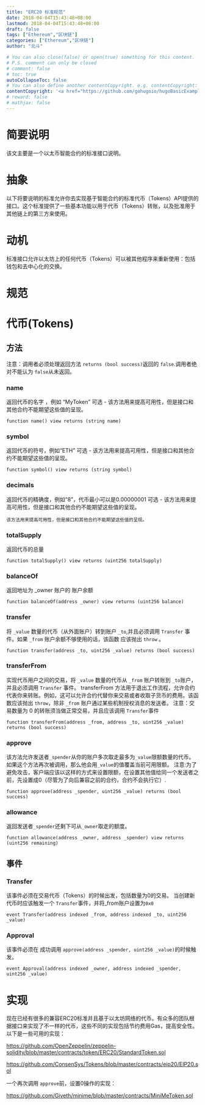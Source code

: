 ```yaml
---
title: "ERC20 标准规范"
date: 2018-04-04T15:43:48+08:00
lastmod: 2018-04-04T15:43:48+08:00
draft: false
tags: ["Ethereum","区块链"]
categories: ["Ethereum","区块链"]
author: "北斗"

# You can also close(false) or open(true) something for this content.
# P.S. comment can only be closed
# comment: false
# toc: true
autoCollapseToc: false
# You can also define another contentCopyright. e.g. contentCopyright: "This is another copyright."
contentCopyright: '<a href="https://github.com/gohugoio/hugoBasicExample" rel="noopener" target="_blank">See origin</a>'
# reward: false
# mathjax: false
---
```


# 简要说明
该文主要是一个以太币智能合约的标准接口说明。
# 抽象
以下将要说明的标准允许你去实现基于智能合约的标准代币（Tokens）API提供的接口。这个标准提供了一些基本功能以用于代币（Tokens）转账，以及批准用于其他链上的第三方来使用。
# 动机
标准接口允许以太坊上的任何代币（Tokens）可以被其他程序来重新使用：包括钱包和去中心化的交换。
# 规范
# 代币(Tokens)
## 方法
注意：调用者必须处理返回方法 `returns (bool success)`返回的 `false`.调用者绝对不能认为 `false`从未返回。

### name
返回代币的名字 ，例如 “MyToken”
可选 - 该方法用来提高可用性，但是接口和其他合约不能期望这些值的呈现。

`function name() view returns (string name)`

### symbol
返回代币的符号，例如“ETH”
可选 - 该方法用来提高可用性，但是接口和其他合约不能期望这些值的呈现。

`function symbol() view returns (string symbol)`

### decimals
返回代币的精确度，例如“8”，代币最小可以是0.00000001
可选 - 该方法用来提高可用性，但是接口和其他合约不能期望这些值的呈现。

`该方法用来提高可用性，但是接口和其他合约不能期望这些值的呈现。`

### totalSupply
返回代币的总量

`function totalSupply() view returns (uint256 totalSupply)`

### balanceOf
返回地址为 _owner 账户的 账户余额

`function balanceOf(address _owner) view returns (uint256 balance)`

### transfer
将 `_value` 数量的代币（从外面账户）转到账户 `_to`,并且必须调用 `Transfer` 事件。如果 `_from` 账户余额不够使用的话，该函数 应该抛出 `throw` 。

`function transfer(address _to, uint256 _value) returns (bool success)`

### transferFrom
实现代币用户之间的交易，将 `_value` 数量的代币从 `_from` 账户转账到 `_to`账户，并且必须调用 `Transfer` 事件。
transferFrom 方法用于退出工作流程，允许合约代表你来转账。例如，这可以允许合约代替你来交易或者收取子货币的费用。该函数应该抛出 `throw`，除非 `_from` 账户通过某些机制授权消息的发送者。
注意：交易数量为 0 的转账须当做正常交易，并且应该调用 `Transfer`事件

`function transferFrom(address _from, address _to, uint256 _value) returns (bool success)`

### approve
该方法允许发送者`_spender`从你的账户多次取走最多为`_value`限额数量的代币。如果这个方法再次被调用，那么他会用`_value`的值覆盖当前可用限额。
注意:为了避免攻击，客户端应该以这样的方式来设置限额，在设置其他值给同一个发送者之前，先设置成0（尽管为了向后兼容之前的合约，合约不会执行它）.

`function approve(address _spender, uint256 _value) returns (bool success)`

### allowance
返回发送者`_spender`还剩下可从`_owner`取走的额度。

`function allowance(address _owner, address _spender) view returns (uint256 remaining)`

## 事件
### Transfer
该事件必须在交易代币（Tokens）的时候出发，包括数量为0的交易。
当创建新代币时应该触发一个 `Transfer`事件，并将_from账户设置为`0x0`

`event Transfer(address indexed _from, address indexed _to, uint256 _value)`

### Approval
该事件必须在 成功调用 `approve(address _spender, uint256 _value)`的时候触发。

`event Approval(address indexed _owner, address indexed _spender, uint256 _value)`

# 实现
现在已经有很多的兼容ERC20标准并且基于以太坊网络的代币。有众多的团队根据接口来实现了不一样的代币，这些不同的实现包括节约费用Gas，提高安全性。
以下是一些可用的实现：

https://github.com/OpenZeppelin/zeppelin-solidity/blob/master/contracts/token/ERC20/StandardToken.sol

https://github.com/ConsenSys/Tokens/blob/master/contracts/eip20/EIP20.sol

一个再次调用 `approve`前，设置0操作的实现：

https://github.com/Giveth/minime/blob/master/contracts/MiniMeToken.sol













